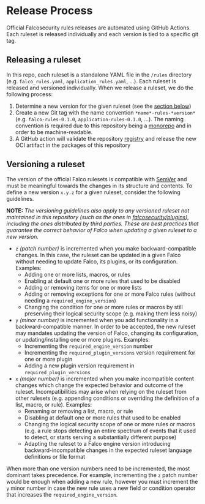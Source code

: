 # Release Process

Official Falcosecurity rules releases are automated using GitHub Actions. Each ruleset is released individually and each version is tied to a specific git tag.

## Releasing a ruleset

In this repo, each ruleset is a standalone YAML file in the `/rules` directory (e.g. `falco_rules.yaml`, `application_rules.yaml`, ...). Each ruleset is released and versioned individually. When we release a ruleset, we do the following process:

1. Determine a new version for the given ruleset (see the [section below](#versioning-a-ruleset))
2. Create a new Git tag with the name convention `*name*-rules-*version*` (e.g. `falco-rules-0.1.0`, `application-rules-0.1.0`, ...). The naming convention is required due to this repository being a [monorepo](https://en.wikipedia.org/wiki/Monorepo) and in order to be machine-readable.
3. A GitHub action will validate the repository [registry](./registry.yaml) and release the new OCI artifact in the packages of this repository

## Versioning a ruleset

The version of the official Falco rulesets is compatible with [SemVer](https://semver.org/) and must be meaningful towards the changes in its structure and contents. To define a new version `x.y.z` for a given ruleset, consider the following guidelines. 

**NOTE:** *The versioning guidelines also apply to any versioned ruleset not maintained in this repository (such as the ones in [falcosecurity/plugins](https://github.com/falcosecurity/plugins)), including the ones distributed by third parties. These are best practices that guarantee the correct behavior of Falco when updating a given ruleset to a new version.*

- `z` _(patch number)_ is incremented when you make backward-compatible changes. In this case, the ruleset can be updated in a given Falco without needing to update Falco, its plugins, or its configuration. Examples:
    - Adding one or more lists, macros, or rules
    - Enabling at default one or more rules that used to be disabled
    - Adding or removing items for one or more lists
    - Adding or removing exceptions for one or more Falco rules (without needing a `required_engine_version`)
    - Changing the condition for one or more rules or macros by still preserving their logical security scope (e.g. making them less noisy)
- `y` _(minor number)_ is incremented when you add functionality in a backward-compatible manner. In order to be accepted, the new ruleset may mandates updating the version of Falco, changing its configuration, or updating/installing one or more plugins. Examples:
    - Incrementing the `required_engine_version` number
    - Incrementing the `required_plugin_versions` version requirement for one or more plugin
    - Adding a new plugin version requirement in `required_plugin_versions`
- `x` _(major number)_ is incremented when you make incompatible content changes which change the expected behavior and outcome of the ruleset. Incompatibilities may arise when relying on the ruleset from other rulesets (e.g. appending conditions or overriding the definition of a list, macro, or rule). Examples:
    - Renaming or removing a list, macro, or rule
    - Disabling at default one or more rules that used to be enabled
    - Changing the logical security scope of one or more rules or macros (e.g. a rule stops detecting an entire spectrum of events that it used to detect, or starts serving a substantially different purpose)
    - Adapting the ruleset to a Falco engine version introducing backward-incompatible changes in the expected ruleset language definitions or file format

When more than one version numbers need to be incremented, the most dominant takes precedence. For example, incrementing the `z` patch number would be enough when adding a new rule, however you must increment the `y` minor number in case the new rule uses a new field or condition operator that increases the `required_engine_version`.
